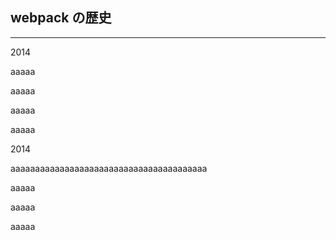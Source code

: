<!-- sectionTitle: webpackの歴史 -->

## webpack の歴史

---

<div class="history-container">
  <div class="list-with-title">
    <div class="list-with-title-title">2014</div>
    <div class="list-with-title-body">
      <p>aaaaa</p>
      <p>aaaaa</p>
      <p>aaaaa</p>
      <p>aaaaa</p>
    </div>
  </div>
  <div class="list-with-title">
    <div class="list-with-title-title">2014</div>
    <div class="list-with-title-body">
      <p>aaaaaaaaaaaaaaaaaaaaaaaaaaaaaaaaaaaaaaaa</p>
      <p>aaaaa</p>
      <p>aaaaa</p>
      <p>aaaaa</p>
    </div>
  </div>
</div>
